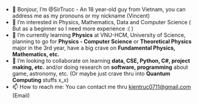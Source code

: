 - 👋 Bonjour, I’m @SirTrucc - An 18 year-old guy from Vietnam, you can address me as my pronouns or my nickname (Vincent)
- 👀 I’m interested in Physics, Mathematics, Data and Computer Science ( But as a beginner so I need more experience :( )
- 🌱 I’m currently learning **Physics** at VNU-HCM, University of Science, planning to go for **Physics - Computer Science** or **Theoretical Physics** major in the 3rd year, have a big crave on **Fundamental Physics, Mathematics, etc.**
- 💞️ I’m looking to collaborate on learning **data, CSE, Python, C#, project making, etc.** and/or doing research on **software, programming** about game, astronomy, etc. (Or maybe just crave thru into **Quantum Computing** stuffs x_x)
- 📫 How to reach me: You can contact me thru kientruc0711@gmail.com (Email)

<!---
SirTrucc/SirTrucc is a ✨ special ✨ repository because its `README.md` (this file) appears on your GitHub profile.
You can click the Preview link to take a look at your changes.
--->
